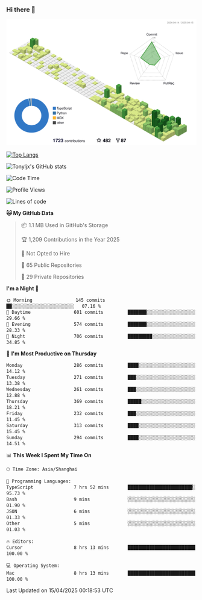 ### Hi there 👋

![](./profile-3d-contrib/profile-green-animate.svg)

 

[![Top Langs](https://github-readme-stats.vercel.app/api/top-langs/?username=tonyljx)](https://github.com/anuraghazra/github-readme-stats)

![Tonyljx's GitHub stats](https://github-readme-stats.vercel.app/api?username=tonyljx&theme=default&show_icons=true)

 

<!--START_SECTION:waka-->
![Code Time](http://img.shields.io/badge/Code%20Time-1%2C274%20hrs%2035%20mins-blue)

![Profile Views](http://img.shields.io/badge/Profile%20Views-2-blue)

![Lines of code](https://img.shields.io/badge/From%20Hello%20World%20I%27ve%20Written-1.1%20million%20lines%20of%20code-blue)

**🐱 My GitHub Data** 

> 📦 1.1 MB Used in GitHub's Storage 
 > 
> 🏆 1,209 Contributions in the Year 2025
 > 
> 🚫 Not Opted to Hire
 > 
> 📜 65 Public Repositories 
 > 
> 🔑 29 Private Repositories 
 > 
**I'm a Night 🦉** 

```text
🌞 Morning                145 commits         ██░░░░░░░░░░░░░░░░░░░░░░░   07.16 % 
🌆 Daytime                601 commits         ███████░░░░░░░░░░░░░░░░░░   29.66 % 
🌃 Evening                574 commits         ███████░░░░░░░░░░░░░░░░░░   28.33 % 
🌙 Night                  706 commits         █████████░░░░░░░░░░░░░░░░   34.85 % 
```
📅 **I'm Most Productive on Thursday** 

```text
Monday                   286 commits         ████░░░░░░░░░░░░░░░░░░░░░   14.12 % 
Tuesday                  271 commits         ███░░░░░░░░░░░░░░░░░░░░░░   13.38 % 
Wednesday                261 commits         ███░░░░░░░░░░░░░░░░░░░░░░   12.88 % 
Thursday                 369 commits         █████░░░░░░░░░░░░░░░░░░░░   18.21 % 
Friday                   232 commits         ███░░░░░░░░░░░░░░░░░░░░░░   11.45 % 
Saturday                 313 commits         ████░░░░░░░░░░░░░░░░░░░░░   15.45 % 
Sunday                   294 commits         ████░░░░░░░░░░░░░░░░░░░░░   14.51 % 
```


📊 **This Week I Spent My Time On** 

```text
🕑︎ Time Zone: Asia/Shanghai

💬 Programming Languages: 
TypeScript               7 hrs 52 mins       ████████████████████████░   95.73 % 
Bash                     9 mins              ░░░░░░░░░░░░░░░░░░░░░░░░░   01.90 % 
JSON                     6 mins              ░░░░░░░░░░░░░░░░░░░░░░░░░   01.33 % 
Other                    5 mins              ░░░░░░░░░░░░░░░░░░░░░░░░░   01.03 % 

🔥 Editors: 
Cursor                   8 hrs 13 mins       █████████████████████████   100.00 % 

💻 Operating System: 
Mac                      8 hrs 13 mins       █████████████████████████   100.00 % 
```


 Last Updated on 15/04/2025 00:18:53 UTC
<!--END_SECTION:waka-->
